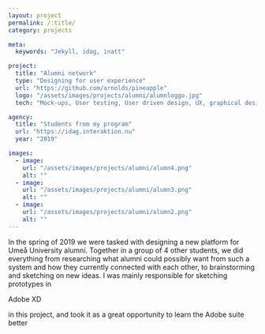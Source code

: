 ```yaml
---
layout: project
permalink: /:title/
category: projects

meta:
  keywords: "Jekyll, idag, inatt"

project:
  title: "Alumni network"
  type: "Designing for user experience"
  url: "https://github.com/arnolds/pineapple"
  logo: "/assets/images/projects/alumni/alumnloggo.jpg"
  tech: "Mock-ups, User testing, User driven design, UX, graphical design"

agency:
  title: "Students from my program"
  url: "https://idag.interaktion.nu"
  year: "2019"

images:
  - image:
    url: "/assets/images/projects/alumni/alumn4.png"
    alt: ""
  - image:
    url: "/assets/images/projects/alumni/alumn3.png"
    alt: ""
  - image:
    url: "/assets/images/projects/alumni/alumn2.png"
    alt: ""
---
```

<p>In the spring of 2019 we were tasked with designing a new platform for Umeå University alumni. Together in a group of 4 other students, we did everything from researching what alumni could possibly want from such a system and how they currently connected with each other, to brainstorming and sketching on new ideas. I was mainly responsible for sketching prototypes in</p> <span class="mark">Adobe XD</span> <p> in this project, and took it as a great opportunity to learn the Adobe suite better </p>
